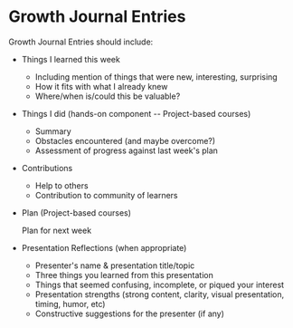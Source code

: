 # Growth Journal Entries

Growth Journal Entries should include:

- Things I learned this week

    * Including mention of things that were new, interesting, surprising
    * How it fits with what I already knew
    * Where/when is/could this be valuable?

- Things I did (hands-on component -- Project-based courses)

    * Summary
    * Obstacles encountered (and maybe overcome?)
    * Assessment of progress against last week's plan

- Contributions

    * Help to others
    * Contribution to community of learners

- Plan (Project-based courses)

    Plan for next week
    
- Presentation Reflections (when appropriate)

   * Presenter's name & presentation title/topic
   * Three things you learned from this presentation
   * Things that seemed confusing, incomplete, or piqued your interest
   * Presentation strengths (strong content, clarity, visual presentation, timing, humor, etc)
   * Constructive suggestions for the presenter (if any)
